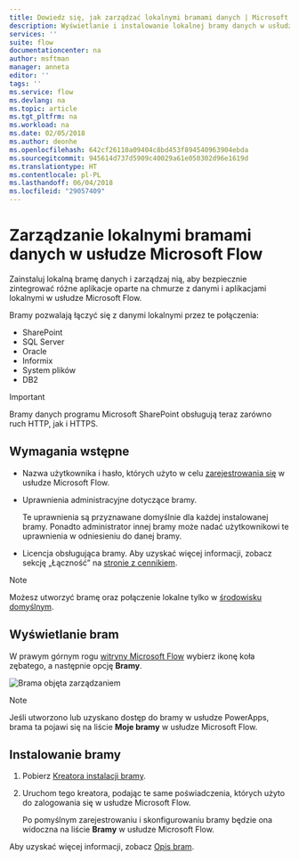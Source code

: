 ```yaml
---
title: Dowiedz się, jak zarządzać lokalnymi bramami danych | Microsoft Docs
description: Wyświetlanie i instalowanie lokalnej bramy danych w usłudze Microsoft Flow
services: ''
suite: flow
documentationcenter: na
author: msftman
manager: anneta
editor: ''
tags: ''
ms.service: flow
ms.devlang: na
ms.topic: article
ms.tgt_pltfrm: na
ms.workload: na
ms.date: 02/05/2018
ms.author: deonhe
ms.openlocfilehash: 642cf26110a09404c8bd453f894540963904ebda
ms.sourcegitcommit: 945614d737d5909c40029a61e050302d96e1619d
ms.translationtype: HT
ms.contentlocale: pl-PL
ms.lasthandoff: 06/04/2018
ms.locfileid: "29057409"
---
```

# <a name="manage-an-on-premises-data-gateway-in-microsoft-flow"></a>Zarządzanie lokalnymi bramami danych w usłudze Microsoft Flow

Zainstaluj lokalną bramę danych i zarządzaj nią, aby bezpiecznie zintegrować różne aplikacje oparte na chmurze z danymi i aplikacjami lokalnymi w usłudze Microsoft Flow.

Bramy pozwalają łączyć się z danymi lokalnymi przez te połączenia:

* SharePoint
* SQL Server
* Oracle
* Informix
* System plików
* DB2

> [!IMPORTANT]
> Bramy danych programu Microsoft SharePoint obsługują teraz zarówno ruch HTTP, jak i HTTPS.


## <a name="prerequisites"></a>Wymagania wstępne

* Nazwa użytkownika i hasło, których użyto w celu [zarejestrowania się](sign-up-sign-in.md) w usłudze Microsoft Flow.
* Uprawnienia administracyjne dotyczące bramy.

  Te uprawnienia są przyznawane domyślnie dla każdej instalowanej bramy. Ponadto administrator innej bramy może nadać użytkownikowi te uprawnienia w odniesieniu do danej bramy.
* Licencja obsługująca bramy. Aby uzyskać więcej informacji, zobacz sekcję „Łączność” na [stronie z cennikiem](https://flow.microsoft.com/pricing/).

> [!NOTE]
> Możesz utworzyć bramę oraz połączenie lokalne tylko w [środowisku domyślnym](environments-overview-maker.md).



## <a name="view-your-gateways"></a>Wyświetlanie bram

W prawym górnym rogu [witryny Microsoft Flow](https://flow.microsoft.com) wybierz ikonę koła zębatego, a następnie opcję **Bramy**.

![Brama objęta zarządzaniem][1]

> [!NOTE]
> Jeśli utworzono lub uzyskano dostęp do bramy w usłudze PowerApps, brama ta pojawi się na liście **Moje bramy** w usłudze Microsoft Flow.



## <a name="install-a-gateway"></a>Instalowanie bramy

1. Pobierz [Kreatora instalacji bramy](https://go.microsoft.com/fwlink/?LinkID=820580&clcid=0x409).

1. Uruchom tego kreatora, podając te same poświadczenia, których użyto do zalogowania się w usłudze Microsoft Flow.

    Po pomyślnym zarejestrowaniu i skonfigurowaniu bramy będzie ona widoczna na liście **Bramy** w usłudze Microsoft Flow.

Aby uzyskać więcej informacji, zobacz [Opis bram](gateway-reference.md).

<!-- Image references -->
[1]: ./media/manage-gateway/view-gateways.png
